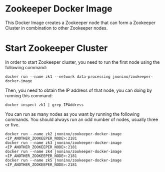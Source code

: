 # Zookeeper Docker Image

This Docker Image creates a Zookeeper node that can form a Zookeeper Cluster in combination to other Zookeeper nodes.

# Start Zookeeper Cluster

In order to start Zookeeper cluster, you need to run the first node using the following command:

    docker run --name zk1 --network data-processing jnonino/zookeeper-docker-image  

Then, you need to obtain the IP address of that node, you can doing by running this command:

    docker inspect zk1 | grep IPAddress  

You can run as many nodes as you want by running the following commands. You should always run an odd number of nodes, usually three or five.

    docker run --name zk2 jnonino/zookeeper-docker-image <IP_ANOTHER_ZOOKEEPER_NODE>:2181  
    docker run --name zk3 jnonino/zookeeper-docker-image <IP_ANOTHER_ZOOKEEPER_NODE>:2181  
    docker run --name zk4 jnonino/zookeeper-docker-image <IP_ANOTHER_ZOOKEEPER_NODE>:2181  
    docker run --name zk5 jnonino/zookeeper-docker-image <IP_ANOTHER_ZOOKEEPER_NODE>:2181  

